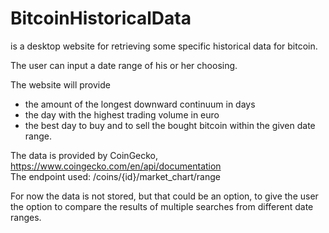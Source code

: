 # BitcoinHistoricalData

is a desktop website for retrieving some specific historical data for bitcoin.  

The user can input a date range of his or her choosing.    

The website will provide
* the amount of the longest downward continuum in days  
* the day with the highest trading volume in euro  
* the best day to buy and to sell the bought
bitcoin within the given date range.    

The data is provided by CoinGecko, https://www.coingecko.com/en/api/documentation  
The endpoint used: /coins/{id}/market_chart/range   
  
For now the data is not stored, but that could be
an option, to give the user the option to compare the results of multiple
searches from different date ranges.



